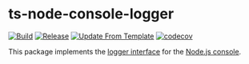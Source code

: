 # ts-node-console-logger
[![Build](https://github.com/infra-blocks/ts-node-console-logger/actions/workflows/build.yml/badge.svg)](https://github.com/infra-blocks/ts-node-console-logger/actions/workflows/build.yml)
[![Release](https://github.com/infra-blocks/ts-node-console-logger/actions/workflows/release.yml/badge.svg)](https://github.com/infra-blocks/ts-node-console-logger/actions/workflows/release.yml)
[![Update From Template](https://github.com/infra-blocks/ts-node-console-logger/actions/workflows/update-from-template.yml/badge.svg)](https://github.com/infra-blocks/ts-node-console-logger/actions/workflows/update-from-template.yml)
[![codecov](https://codecov.io/gh/infra-blocks/ts-node-console-logger/graph/badge.svg?token=5WNNH9WGKE)](https://codecov.io/gh/infra-blocks/ts-node-console-logger)

This package implements the [logger interface](https://www.npmjs.com/package/@infra-blocks/logger-interface) for the [Node.js console](https://nodejs.org/api/console.html).
